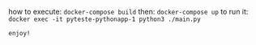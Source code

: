 how to execute:
    ```
    docker-compose build
    ```
    then:
    ```
    docker-compose up
    ```
    to run it:
    ```
    docker exec -it pyteste-pythonapp-1 python3 ./main.py
    ```

    enjoy!